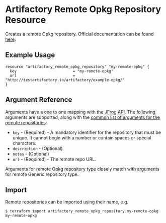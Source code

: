 # Artifactory Remote Opkg Repository Resource

Creates a remote Opkg repository.
Official documentation can be found [here](https://www.jfrog.com/confluence/display/JFROG/Opkg+Repositories).


## Example Usage

```hcl
resource "artifactory_remote_opkg_repository" "my-remote-opkg" {
  key                         = "my-remote-opkg"
  url                         = "http://testartifactory.io/artifactory/example-opkg/"
}
```

## Argument Reference

Arguments have a one to one mapping with the [JFrog API](https://www.jfrog.com/confluence/display/RTF/Repository+Configuration+JSON).
The following arguments are supported, along with the [common list of arguments for the remote repositories](remote.md):

* `key` - (Required) - A mandatory identifier for the repository that must be unique. It cannot begin with a number or
  contain spaces or special characters.
* `description` - (Optional)
* `notes` - (Optional)
* `url` - (Required) - The remote repo URL.

Arguments for remote Opkg repository type closely match with arguments for remote Generic repository type.

## Import

Remote repositories can be imported using their name, e.g.
```
$ terraform import artifactory_remote_opkg_repository.my-remote-opkg my-remote-opkg
```
